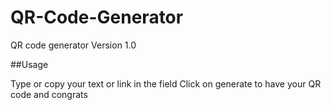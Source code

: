 # QR-Code-Generator
QR code generator Version 1.0

##Usage

Type or copy your text or link in the field
Click on generate  to have  your QR code and congrats
